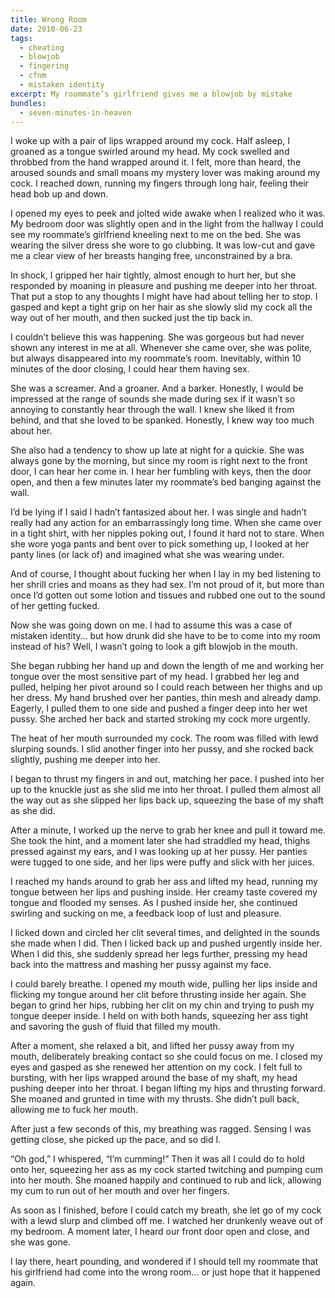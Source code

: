 ```yaml
---
title: Wrong Room
date: 2010-06-23
tags:
  - cheating
  - blowjob
  - fingering
  - cfnm
  - mistaken identity
excerpt: My roommate’s girlfriend gives me a blowjob by mistake
bundles:
  - seven-minutes-in-heaven
---
```


I woke up with a pair of lips wrapped around my cock. Half asleep, I groaned as a tongue swirled around my head. My cock swelled and throbbed from the hand wrapped around it. I felt, more than heard, the aroused sounds and small moans my mystery lover was making around my cock. I reached down, running my fingers through long hair, feeling their head bob up and down.

I opened my eyes to peek and jolted wide awake when I realized who it was. My bedroom door was slightly open and in the light from the hallway I could see my roommate’s girlfriend kneeling next to me on the bed. She was wearing the silver dress she wore to go clubbing. It was low-cut and gave me a clear view of her breasts hanging free, unconstrained by a bra.

In shock, I gripped her hair tightly, almost enough to hurt her, but she responded by moaning in pleasure and pushing me deeper into her throat. That put a stop to any thoughts I might have had about telling her to stop. I gasped and kept a tight grip on her hair as she slowly slid my cock all the way out of her mouth, and then sucked just the tip back in.

I couldn’t believe this was happening. She was gorgeous but had never shown any interest in me at all. Whenever she came over, she was polite, but always disappeared into my roommate’s room. Inevitably, within 10 minutes of the door closing, I could hear them having sex.

She was a screamer. And a groaner. And a barker. Honestly, I would be impressed at the range of sounds she made during sex if it wasn’t so annoying to constantly hear through the wall. I knew she liked it from behind, and that she loved to be spanked. Honestly, I knew way too much about her.

She also had a tendency to show up late at night for a quickie. She was always gone by the morning, but since my room is right next to the front door, I can hear her come in. I hear her fumbling with keys, then the door open, and then a few minutes later my roommate’s bed banging against the wall.

I’d be lying if I said I hadn’t fantasized about her. I was single and hadn’t really had any action for an embarrassingly long time. When she came over in a tight shirt, with her nipples poking out, I found it hard not to stare. When she wore yoga pants and bent over to pick something up, I looked at her panty lines (or lack of) and imagined what she was wearing under.

And of course, I thought about fucking her when I lay in my bed listening to her shrill cries and moans as they had sex. I’m not proud of it, but more than once I’d gotten out some lotion and tissues and rubbed one out to the sound of her getting fucked.

Now she was going down on me. I had to assume this was a case of mistaken identity… but how drunk did she have to be to come into my room instead of his? Well, I wasn’t going to look a gift blowjob in the mouth.

She began rubbing her hand up and down the length of me and working her tongue over the most sensitive part of my head. I grabbed her leg and pulled, helping her pivot around so I could reach between her thighs and up her dress. My hand brushed over her panties, thin mesh and already damp. Eagerly, I pulled them to one side and pushed a finger deep into her wet pussy. She arched her back and started stroking my cock more urgently.

The heat of her mouth surrounded my cock. The room was filled with lewd slurping sounds. I slid another finger into her pussy, and she rocked back slightly, pushing me deeper into her.

I began to thrust my fingers in and out, matching her pace. I pushed into her up to the knuckle just as she slid me into her throat. I pulled them almost all the way out as she slipped her lips back up, squeezing the base of my shaft as she did.

After a minute, I worked up the nerve to grab her knee and pull it toward me. She took the hint, and a moment later she had straddled my head, thighs pressed against my ears, and I was looking up at her pussy. Her panties were tugged to one side, and her lips were puffy and slick with her juices.

I reached my hands around to grab her ass and lifted my head, running my tongue between her lips and pushing inside. Her creamy taste covered my tongue and flooded my senses. As I pushed inside her, she continued swirling and sucking on me, a feedback loop of lust and pleasure.

I licked down and circled her clit several times, and delighted in the sounds she made when I did. Then I licked back up and pushed urgently inside her. When I did this, she suddenly spread her legs further, pressing my head back into the mattress and mashing her pussy against my face.

I could barely breathe. I opened my mouth wide, pulling her lips inside and flicking my tongue around her clit before thrusting inside her again. She began to grind her hips, rubbing her clit on my chin and trying to push my tongue deeper inside. I held on with both hands, squeezing her ass tight and savoring the gush of fluid that filled my mouth.

After a moment, she relaxed a bit, and lifted her pussy away from my mouth, deliberately breaking contact so she could focus on me. I closed my eyes and gasped as she renewed her attention on my cock. I felt full to bursting, with her lips wrapped around the base of my shaft, my head pushing deeper into her throat. I began lifting my hips and thrusting forward. She moaned and grunted in time with my thrusts. She didn’t pull back, allowing me to fuck her mouth.

After just a few seconds of this, my breathing was ragged. Sensing I was getting close, she picked up the pace, and so did I.

“Oh god,” I whispered, “I’m cumming!” Then it was all I could do to hold onto her, squeezing her ass as my cock started twitching and pumping cum into her mouth. She moaned happily and continued to rub and lick, allowing my cum to run out of her mouth and over her fingers.

As soon as I finished, before I could catch my breath, she let go of my cock with a lewd slurp and climbed off me. I watched her drunkenly weave out of my bedroom. A moment later, I heard our front door open and close, and she was gone.

I lay there, heart pounding, and wondered if I should tell my roommate that his girlfriend had come into the wrong room… or just hope that it happened again.
